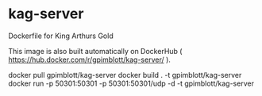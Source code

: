 # kag-server
Dockerfile for King Arthurs Gold


This image is also built automatically on DockerHub ( https://hub.docker.com/r/gpimblott/kag-server/ ).

docker pull gpimblott/kag-server
docker build . -t gpimblott/kag-server
docker run -p 50301:50301 -p 50301:50301/udp -d -t gpimblott/kag-server
